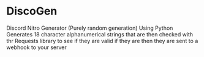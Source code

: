 # DiscoGen
Discord Nitro Generator (Purely random generation)
Using Python Generates 18 character alphanumerical strings that are then checked with thr Requests library to see if they are valid if they are then they are sent to a webhook to your server
